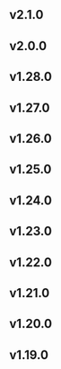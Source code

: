## v2.1.0
## v2.0.0
## v1.28.0
## v1.27.0
## v1.26.0
## v1.25.0
## v1.24.0
## v1.23.0
## v1.22.0
## v1.21.0
## v1.20.0
## v1.19.0
